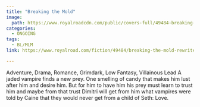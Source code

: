 ```yaml
---
title: "Breaking the Mold"
image:
  path: https://www.royalroadcdn.com/public/covers-full/49484-breaking-the-mold-rewrite.jpg
categories:
  - ONGOING
tags:
  - BL/MLM
link: https://www.royalroad.com/fiction/49484/breaking-the-mold-rewrite

---
```

Adventure, Drama, Romance, Grimdark, Low Fantasy, Villainous Lead
A jaded vampire finds a new prey. One smelling of candy that makes him lust after him and desire him. But for him to have him his prey must learn to trust him and maybe from that trust Dimitri will get from him what vampires were told by Caine that they would never get from a child of Seth: Love.

